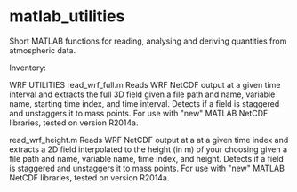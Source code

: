 matlab_utilities
================

Short MATLAB functions for reading, analysing and deriving quantities from atmospheric data. 

Inventory:

WRF UTILITIES
read_wrf_full.m
Reads WRF NetCDF output at a given time interval and extracts the full 3D field given a file path and name, 
variable name, starting time index, and time interval. Detects if a field is staggered and unstaggers it 
to mass points. For use with "new" MATLAB NetCDF libraries, tested on version R2014a.

read_wrf_height.m
Reads WRF NetCDF output at a at a given time index and extracts a 2D field interpolated to 
the height (in m) of your choosing given a file path and name, variable name, time index, and height. 
Detects if a field is staggered and unstaggers it to mass points. For use with "new" MATLAB NetCDF libraries, 
tested on version R2014a.
